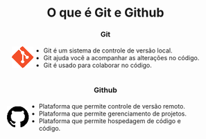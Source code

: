 <div>
<h1 style="text-align:center;">O que é Git e Github</h1>
    <h3 style="text-align:center; margin-bottom: -20px">Git</h3>
    <div style="  display: flex; justify-content: center; align-items: center; margin: 25px;">
        <div>
            <img src="assets\img\GitIcon.png" alt="Icone do Git"/>
        </div>
        <div>
            <ul>
                <li>Git é um sistema de controle de versão local.
                <li>Git ajuda você a acompanhar as alterações no código.
                <li>Git é usado para colaborar no código.
            </ul>
        </div>
    </div>
</div>

<div>
    <h3 style="text-align:center; margin-bottom: -20px">Github</h3>
    <div style="  display: flex; justify-content: center; align-items: center; margin: 25px;">
        <div>
            <img src="assets/img/GithubIcon.png" alt="Icone do Github"/>
        </div>
        <div>
            <ul>
                <li>Plataforma que permite controle de versão remoto.
                <li>Plataforma que permite gerenciamento de projetos.
                <li>Plataforma que permite hospedagem de código e código.
            </ul>
        </div>
    </div>
</div>
